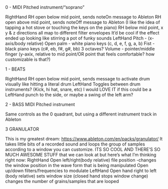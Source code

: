 0 - MIDI Pitched instrument/“soprano”

RightHand 
RH open below mid point, sends noteOn message to Ableton
RH open above mid point, sends noteOff message to Ableton 
(I like the idea of tapping a hot stove or touching the keys on the piano)
RH below mid point, x y & z directions all map to different filter envelopes
It’d be cool if the effect ended up looking like stirring a pot of funky sounds
LeftHand
Pitch - (x-axis/body relative) 
Open palm - white piano keys (c, d, e, f, g, a, b)
Fist - black piano keys (c#, eb, f#, g#, bb) 
3 octaves? 
Volume - pointer/middle finger (y-axix, relative to mid point/OR point that feels comfortable? how customizable is that?)

1 - BEATS

RightHand
RH open below mid point, sends message to activate drum
visually like hitting a literal drum
LeftHand
Toggles between drum instruments? (Kick, hi hat, snare, etc)
I would LOVE IT if this could be a LeftHand punch to the side, or maybe a swing of the left arm?

2 - BASS MIDI Pitched instrument

Same controls as the 0 quadrant, but using a different instrument track in Ableton

3 GRANULATOR

This is my greatest dream: 
https://www.ableton.com/en/packs/granulator/
It takes little bits of a recorded sound and loops the group of samples according to a window you can customize. ITS SO COOL AND THERE’S SO MUCH AWESOME STUFF that we can look at but here’s what I’m thinking right now:
RightHand
Open left/right(body relative) file position
-changes the window position in the wave form that is being manipulated 
Open up/down filters/frequencies to modulate
LeftHand
Open hand right to left (body relative) sets window size (closed hand stops window change)
changes the number of grains/samples that are looped
